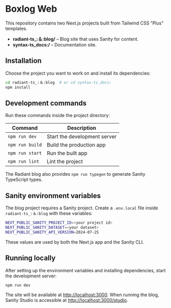 # Boxlog Web

This repository contains two Next.js projects built from Tailwind CSS "Plus" templates.

- **radiant-ts_:＆:blog/** – Blog site that uses Sanity for content.
- **syntax-ts_docs:/** – Documentation site.

## Installation

Choose the project you want to work on and install its dependencies:

```bash
cd radiant-ts_:＆:blog  # or cd syntax-ts_docs:
npm install
```

## Development commands

Run these commands inside the project directory:

| Command | Description |
| --- | --- |
| `npm run dev` | Start the development server |
| `npm run build` | Build the production app |
| `npm run start` | Run the built app |
| `npm run lint` | Lint the project |

The Radiant blog also provides `npm run typegen` to generate Sanity TypeScript types.

## Sanity environment variables

The blog project requires a Sanity project. Create a `.env.local` file inside `radiant-ts_:＆:blog` with these variables:

```bash
NEXT_PUBLIC_SANITY_PROJECT_ID=<your project id>
NEXT_PUBLIC_SANITY_DATASET=<your dataset>
NEXT_PUBLIC_SANITY_API_VERSION=2024-07-25
```

These values are used by both the Next.js app and the Sanity CLI.

## Running locally

After setting up the environment variables and installing dependencies, start the development server:

```bash
npm run dev
```

The site will be available at <http://localhost:3000>. When running the blog, Sanity Studio is accessible at <http://localhost:3000/studio>.

